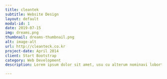 ```yaml
---
title: cleantek
subtitle: Website Design
layout: default
modal-id: 1
date: 2019-07-15
img: dreams.png
thumbnail: dreams-thumbnail.png
alt: image-alt
url: http://cleanteck.co.kr
project-date: April 2014
client: Start Bootstrap
category: Web Development
description: Lorem ipsum dolor sit amet, usu cu alterum nominavi lobortis. At duo novum diceret. Tantas apeirian vix et, usu sanctus postulant inciderint ut, populo diceret necessitatibus in vim. Cu eum dicam feugiat noluisse.

---
```

